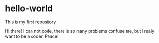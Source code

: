 # hello-world
 This is my first repository

Hi there!
I can not code, there is so many problems confuse me, but I realy want to be a coder.
Peace!
